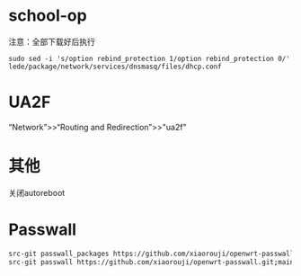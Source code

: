 # school-op

注意：全部下载好后执行
```terminal
sudo sed -i 's/option rebind_protection 1/option rebind_protection 0/' lede/package/network/services/dnsmasq/files/dhcp.conf
```
# UA2F

“Network”>>“Routing and Redirection”>>"ua2f"

# 其他

关闭autoreboot

# Passwall

```bash
src-git passwall_packages https://github.com/xiaorouji/openwrt-passwall-packages.git;main
src-git passwall https://github.com/xiaorouji/openwrt-passwall.git;main
```
